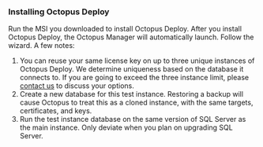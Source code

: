 ### Installing Octopus Deploy

Run the MSI you downloaded to install Octopus Deploy.  After you install Octopus Deploy, the Octopus Manager will automatically launch.  Follow the wizard.  A few notes:

1. You can reuse your same license key on up to three unique instances of Octopus Deploy.  We determine uniqueness based on the database it connects to.  If you are going to exceed the three instance limit, please [contact us](https://octopus.com/support) to discuss your options.
1. Create a new database for this test instance.  Restoring a backup will cause Octopus to treat this as a cloned instance, with the same targets, certificates, and keys.  
1. Run the test instance database on the same version of SQL Server as the main instance.  Only deviate when you plan on upgrading SQL Server.